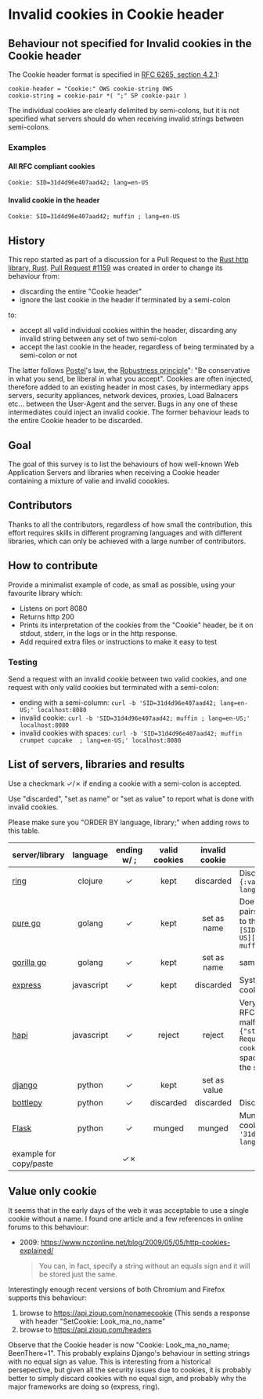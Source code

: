 # Invalid cookies in Cookie header

## Behaviour not specified for Invalid cookies in the Cookie header
The Cookie header format is specified in [RFC 6265, section 4.2.1](https://tools.ietf.org/html/rfc6265#section-4.2.1):

```BNF
cookie-header = "Cookie:" OWS cookie-string OWS
cookie-string = cookie-pair *( ";" SP cookie-pair )
```

The individual cookies are clearly delimited by semi-colons, but it is not specified what servers should do when receiving invalid strings between semi-colons.

### Examples
#### All RFC compliant cookies
`Cookie: SID=31d4d96e407aad42; lang=en-US`

#### Invalid cookie in the header
`Cookie: SID=31d4d96e407aad42; muffin ; lang=en-US`


## History
This repo started as part of a discussion for a Pull Request to the [Rust http library, Rust](https://github.com/hyperium/hyper). [Pull Request #1159](https://github.com/hyperium/hyper/pull/1159) was created in order to change its behaviour from:

* discarding the entire "Cookie header"
* ignore the last cookie in the header if terminated by a semi-colon

to:

* accept all valid individual cookies within the header, discarding any invalid string between any set of two semi-colon
* accept the last cookie in the header, regardless of being terminated by a semi-colon or not

The latter follows [Postel](https://en.wikipedia.org/wiki/Jon_Postel)'s law, the [Robustness principle](https://en.wikipedia.org/wiki/Robustness_principle)": "Be conservative in what you send, be liberal in what you accept". Cookies are often injected, therefore added to an existing header in most cases, by intermediary apps servers, security appliances, network devices, proxies, Load Balnacers etc... between the User-Agent and the server. Bugs in any one of these intermediates could inject an invalid cookie. The former behaviour leads to the entire Cookie header to be discarded. 

## Goal
The goal of this survey is to list the behaviours of how well-known Web Application Servers and libraries when receiving a Cookie header containing a mixture of valie and invalid coookies.

## Contributors
Thanks to all the contributors, regardless of how small the contribution, this effort requires skills in different programing languages and with different libraries, which can only be achieved with a large number of contributors.

## How to contribute
Provide a minimalist example of code, as small as possible, using your favourite library which:
* Listens on port 8080
* Returns http 200
* Prints its interpretation of the cookies from the "Cookie" header, be it on stdout, stderr, in the logs or in the http response.
* Add required extra files or instructions to make it easy to test

### Testing
Send a request with an invalid cookie between two valid cookies, and one request with only valid cookies but terminated with a semi-colon:

* ending with a semi-column: `curl -b 'SID=31d4d96e407aad42; lang=en-US;' localhost:8080`
* invalid cookie: `curl -b 'SID=31d4d96e407aad42; muffin ; lang=en-US;' localhost:8080`
* invalid cookies with spaces: `curl -b 'SID=31d4d96e407aad42; muffin crumpet cupcake  ; lang=en-US;' localhost:8080`

## List of servers, libraries and results

Use a checkmark ✓/✗ if ending a cookie with a semi-colon is accepted.

Use "discarded", "set as name" or "set as value" to report what is done with invalid cookies.

Please make sure you "ORDER BY language, library;" when adding rows to this table.

| server/library | language | ending w/ ; | valid cookies | invalid cookie | comments
|---|:---:|:---:|:---:|:---:|---|
| [ring](/ring/cookies) | clojure    |✓| kept      | discarded    | Discards invalid values `{SID {:value 31d4d96e407aad42}, lang {:value en-US}}` |
| [pure go](/pure_go) | golang       |✓| kept      | set as name  | Does not discard, assumes K/V pairs and adds an empty value to the invalid cookie value: `[SID=31d4d96e407aad42 lang=en-US][SID=31d4d96e407aad42 muffin= lang=en-US]`|
| [gorilla go](/gorilla_go) | golang |✓| kept      | set as name  | same as pure_go |
| [express](/exress) | javascript    |✓| kept      | discarded    | Systematically drops invalid cookies |
| [hapi](/hapi) | javascript         |✓| reject    | reject       | Very strict interpretation of the RFC. Reject requests with malformed cookie `{"statusCode":400,"error":"Bad Request","message":"Invalid cookie value"}`, even for a space between the value and the semi-colon.|
| [django](/django) | python         |✓| kept      | set as value | |
| [bottlepy](/bottlepy) | python     |✓| discarded | discarded    | Discards the entire header |
| [Flask](/flask) | python           |✓| munged    | munged       | Munges the bad and good cookie together: `{'SID': '31d4d96e407aad42', 'muffin ; lang': 'en-US'}`|
| example for copy/paste    |       |✓✗|           |              | |


## Value only cookie
It seems that in the early days of the web it was acceptable to use a single cookie without a name. I found one article and a few references in online forums to this behaviour:

* 2009: https://www.nczonline.net/blog/2009/05/05/http-cookies-explained/
  > You can, in fact, specify a string without an equals sign and it will be stored just the same.

Interestingly enough recent versions of both Chromium and Firefox supports this behaviour:
1. browse to https://api.zioup.com/nonamecookie (This sends a response with header "SetCookie: Look_ma_no_name"
1. browse to https://api.zioup.com/headers

Observe that the Cookie header is now "Cookie: Look_ma_no_name; BeenThere=1". This probably explains Django's behaviour in setting strings with no equal sign as value. This is interesting from a historical persepective, but given all the security issues due to cookies, it is probably better to simply discard cookies with no equal sign, and probably why the major frameworks are doing so (express, ring).
